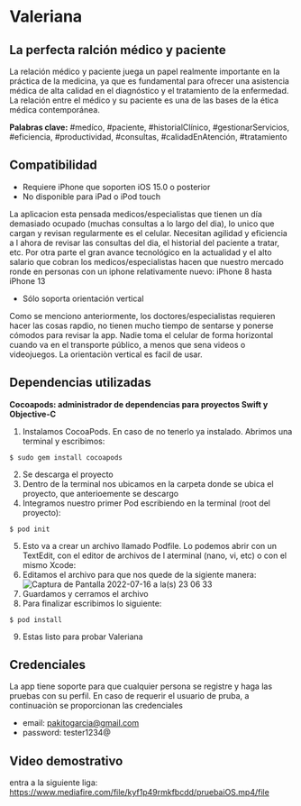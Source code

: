 # Valeriana
## La perfecta ralción médico y paciente

La relación médico y paciente juega un papel realmente importante en la práctica de la medicina, ya que es fundamental para ofrecer una asistencia médica de alta calidad en el diagnóstico y el tratamiento de la enfermedad. La relación entre el médico y su paciente es una de las bases de la ética médica contemporánea.

**Palabras clave:** #medíco, #paciente, #historialClínico, #gestionarServicios, #eficiencia, #productividad, #consultas, #calidadEnAtención, #tratamiento

## Compatibilidad

- Requiere iPhone que soporten iOS 15.0 o posterior
- No disponible para iPad o iPod touch

La aplicacion esta pensada medicos/especialistas que tienen un día demasiado ocupado (muchas consultas a lo largo del dia), lo unico que cargan y revisan regularmente es el celular. Necesitan agilidad y eficiencia a l ahora de revisar las consultas del dia, el historial del paciente a tratar, etc. 
Por otra parte el gran avance tecnológico en la actualidad y el alto salario que cobran los medicos/especialistas hacen que nuestro mercado ronde en personas con un iphone relativamente nuevo: iPhone 8 hasta iPhone 13

- Sólo soporta orientación vertical

Como se menciono anteriormente, los doctores/especialistas requieren hacer las cosas rapdio, no tienen mucho tiempo de sentarse y ponerse cómodos para revisar la app. Nadie toma el celular de forma horizontal cuando va en el transporte público, a menos que sena videos o videojuegos. La orientaciòn vertical es facil de usar.

## Dependencias utilizadas

**Cocoapods: administrador de dependencias para proyectos Swift y Objective-C**

1. Instalamos CocoaPods. En caso de no tenerlo ya instalado. Abrimos una terminal y escribimos:

```
$ sudo gem install cocoapods
```
2. Se descarga el proyecto
3. Dentro de la terminal nos ubicamos en la carpeta donde se ubica el proyecto, que anterioemente se descargo
4. Integramos nuestro primer Pod escribiendo en la terminal (root del proyecto):
```
$ pod init
```
5. Esto va a crear un archivo llamado Podfile. Lo podemos abrir con un TextEdit, con el editor de archivos de l aterminal (nano, vi, etc) o con el mismo Xcode:
6. Editamos el archivo para que nos quede de la sigiente manera:
![Captura de Pantalla 2022-07-16 a la(s) 23 06 33](https://user-images.githubusercontent.com/78060240/179383600-451f4d42-5c5a-4d9b-a57c-623e4cb8678d.png)
7. Guardamos y cerramos el archivo
8. Para finalizar escribimos lo siguiente:
```
$ pod install
```
9. Estas listo para probar Valeriana

## Credenciales

La app tiene soporte para que cualquier persona se registre y haga las pruebas con su perfil. En caso de requerir el usuario de pruba, a continuaciòn se proporcionan las credenciales
- email: pakitogarcia@gmail.com
- password: tester1234@

## Video demostrativo

entra a la siguiente liga: https://www.mediafire.com/file/kyf1p49rmkfbcdd/pruebaiOS.mp4/file
